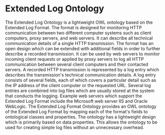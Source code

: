 # Extended Log Ontology

The Extended Log Ontology is a lightweight OWL ontology based on the Extended Log Format. The format is designed for monitoring HTTP communication between two different computer systems such as client computers, proxy servers, and web servers. It can describe all technical communication details of a single HTTP transmission. The format has an open design which can be extended with additional fields in order to further describe a recorded transmission. It can be used by web servers to monitor incoming client requests or applied by proxy servers to log all HTTP communication between several client computers and their contacted servers. A recorded HTTP transmission is represented by a log entry which describes the transmission's technical communication details. A log entry consists of several fields, each of which covers a particular detail such as the IP address of the client computer or the requested URL. Several log entries are combined into log files which are usually stored at the system that conducts the logging. Example web servers which support the Extended Log Format include the Microsoft web server IIS and Oracle WebLogic. The Extended Log Format Ontology provides an OWL ontology of the Extended Log Format by mapping each of the format's fields to ontological classes and properties. The ontology has a lightweight design which is primarily based on data properties. This allows the ontology to be used for creating simple log files without an unnecessary overhead.
